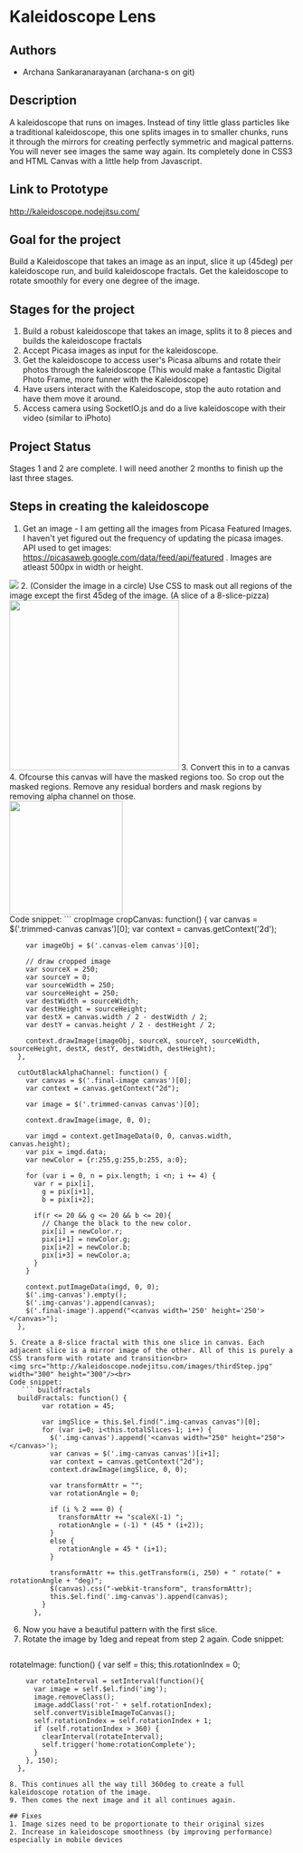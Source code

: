 # Kaleidoscope Lens

## Authors
- Archana Sankaranarayanan (archana-s on git)

## Description
A kaleidoscope that runs on images. Instead of tiny little glass particles like a traditional kaleidoscope, this one splits images in to smaller chunks, runs it through  the mirrors for creating perfectly symmetric and magical patterns. You will never see images the same way again.
Its completely done in CSS3 and HTML Canvas with a little help from Javascript.

## Link to Prototype
http://kaleidoscope.nodejitsu.com/

## Goal for the project
Build a Kaleidoscope that takes an image as an input, slice it up (45deg) per kaleidoscope run, and build kaleidoscope fractals.
Get the kaleidoscope to rotate smoothly for every one degree of the image.

## Stages for the project
1. Build a robust kaleidoscope that takes an image, splits it to 8 pieces and builds the kaleidoscope fractals
2. Accept Picasa images as input for the kaleidoscope.
3. Get the kaleidoscope to access user's Picasa albums and rotate their photos through the kaleidoscope
   (This would make a fantastic Digital Photo Frame, more funner with the Kaleidoscope)
4. Have users interact with the Kaleidoscope, stop the auto rotation and have them move it around.
5. Access camera using SocketIO.js and do a live kaleidoscope with their video (similar to iPhoto)

## Project Status
Stages 1 and 2 are complete. I will need another 2 months to finish up the last three stages.

## Steps in creating the kaleidoscope
1. Get an image - I am getting all the images from Picasa Featured Images. I haven't yet figured out the frequency of updating the picasa images. API used to get images: https://picasaweb.google.com/data/feed/api/featured . Images are atleast 500px in width or height.<br>
<img src="https://lh4.googleusercontent.com/-pt0UJSZ_aVY/UnOpIB4odtI/AAAAAAABnls/1sZnSJqEHBI/s622/13%2520-%25201.jpg">
2. (Consider the image in a circle) Use CSS to mask out all regions of the image except the first 45deg of the image. (A slice of a 8-slice-pizza)<br>
<img src="http://kaleidoscope.nodejitsu.com/images/firstStep.jpg" width="300" height="300"/>
3. Convert this in to a canvas 
4. Ofcourse this canvas will have the masked regions too. So crop out the masked regions. Remove any residual borders and mask regions by removing alpha channel on those.<br>
<img src="http://kaleidoscope.nodejitsu.com/images/secondStep.jpg" width="200"/><br>
Code snippet:
  ``` cropImage
  cropCanvas: function() {
        var canvas = $('.trimmed-canvas canvas')[0];
        var context = canvas.getContext('2d');

        var imageObj = $('.canvas-elem canvas')[0];

        // draw cropped image
        var sourceX = 250;
        var sourceY = 0;
        var sourceWidth = 250;
        var sourceHeight = 250;
        var destWidth = sourceWidth;
        var destHeight = sourceHeight;
        var destX = canvas.width / 2 - destWidth / 2;
        var destY = canvas.height / 2 - destHeight / 2;

        context.drawImage(imageObj, sourceX, sourceY, sourceWidth, sourceHeight, destX, destY, destWidth, destHeight);
      },

      cutOutBlackAlphaChannel: function() {
        var canvas = $('.final-image canvas')[0];
        var context = canvas.getContext("2d");

        var image = $('.trimmed-canvas canvas')[0];

        context.drawImage(image, 0, 0);

        var imgd = context.getImageData(0, 0, canvas.width, canvas.height);
        var pix = imgd.data;
        var newColor = {r:255,g:255,b:255, a:0};

        for (var i = 0, n = pix.length; i <n; i += 4) {
          var r = pix[i],
            g = pix[i+1],
            b = pix[i+2];

          if(r <= 20 && g <= 20 && b <= 20){
            // Change the black to the new color.
            pix[i] = newColor.r;
            pix[i+1] = newColor.g;
            pix[i+2] = newColor.b;
            pix[i+3] = newColor.a;
          }
        }

        context.putImageData(imgd, 0, 0);
        $('.img-canvas').empty();
        $('.img-canvas').append(canvas);
        $('.final-image').append("<canvas width='250' height='250'></canvas>");
      },
```
5. Create a 8-slice fractal with this one slice in canvas. Each adjacent slice is a mirror image of the other. All of this is purely a CSS transform with rotate and transition<br>
<img src="http://kaleidoscope.nodejitsu.com/images/thirdStep.jpg" width="300" height="300"/><br>
Code snippet:
   ``` buildfractals
  buildFractals: function() {
        var rotation = 45;

        var imgSlice = this.$el.find(".img-canvas canvas")[0];
        for (var i=0; i<this.totalSlices-1; i++) {
          $('.img-canvas').append('<canvas width="250" height="250"></canvas>');
          var canvas = $('.img-canvas canvas')[i+1];
          var context = canvas.getContext("2d");
          context.drawImage(imgSlice, 0, 0);

          var transformAttr = "";
          var rotationAngle = 0;

          if (i % 2 === 0) {
            transformAttr += "scaleX(-1) ";
            rotationAngle = (-1) * (45 * (i+2));
          }
          else {
            rotationAngle = 45 * (i+1);
          }

          transformAttr += this.getTransform(i, 250) + " rotate(" + rotationAngle + "deg)";
          $(canvas).css("-webkit-transform", transformAttr);
          this.$el.find('.img-canvas').append(canvas);
        }
      },
```
6. Now you have a beautiful pattern with the first slice. 
7. Rotate the image by 1deg and repeat from step 2 again.
Code snippet:
   ``` rotateImage
  rotateImage: function() {
        var self = this;
        this.rotationIndex = 0;

        var rotateInterval = setInterval(function(){
          var image = self.$el.find('img');
          image.removeClass();
          image.addClass('rot-' + self.rotationIndex);
          self.convertVisibleImageToCanvas();
          self.rotationIndex = self.rotationIndex + 1;
          if (self.rotationIndex > 360) {
            clearInterval(rotateInterval);
            self.trigger('home:rotationComplete');
          }
        }, 150);
      },
```
8. This continues all the way till 360deg to create a full kaleidoscope rotation of the image. 
9. Then comes the next image and it all continues again.

## Fixes 
1. Image sizes need to be proportionate to their original sizes 
2. Increase in kaleidoscope smoothness (by improving performance) especially in mobile devices
